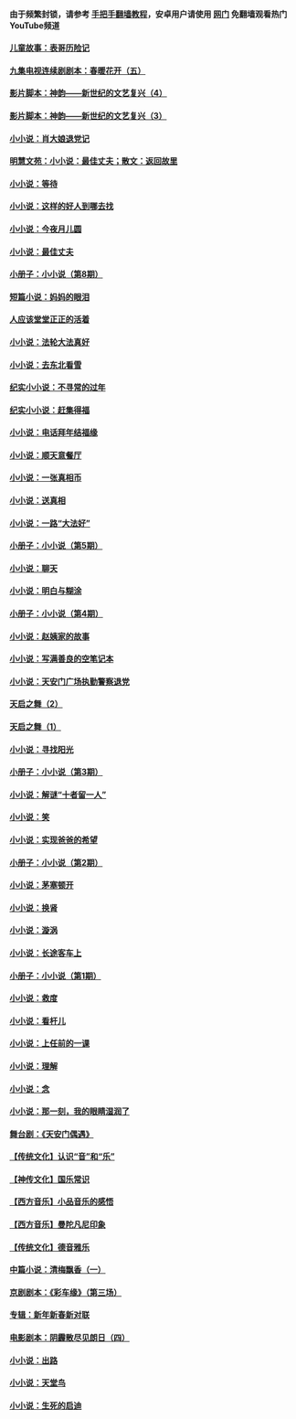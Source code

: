 #### 由于频繁封锁，请参考 [手把手翻墙教程](https://github.com/gfw-breaker/guides/wiki/)，安卓用户请使用 [网门](https://github.com/gfw-breaker/nogfw/blob/master/dl.md?t=07032100) 免翻墙观看热门YouTube频道 

#### [儿童故事：表哥历险记](../pages/328/383535.md?t=07032100) 

#### [九集电视连续剧剧本：春暖花开（五）](../pages/328/275919.md?t=07032100) 

#### [影片脚本：神韵——新世纪的文艺复兴（4）](../pages/328/266089.md?t=07032100) 

#### [影片脚本：神韵——新世纪的文艺复兴（3）](../pages/328/266087.md?t=07032100) 

#### [小小说：肖大娘退党记](../pages/328/239807.md?t=07032100) 

#### [明慧文苑：小小说：最佳丈夫；散文：返回故里](../pages/328/3439.md?t=07032100) 

#### [小小说：等待](../pages/328/223927.md?t=07032100) 

#### [小小说：这样的好人到哪去找](../pages/328/209396.md?t=07032100) 

#### [小小说：今夜月儿圆](../pages/328/193588.md?t=07032100) 

#### [小小说：最佳丈夫](../pages/328/190938.md?t=07032100) 

#### [小册子：小小说（第8期）](../pages/328/188202.md?t=07032100) 

#### [短篇小说：妈妈的眼泪](../pages/328/187712.md?t=07032100) 

#### [人应该堂堂正正的活着](../pages/328/182430.md?t=07032100) 

#### [小小说：法轮大法真好](../pages/328/174669.md?t=07032100) 

#### [小小说：去东北看雪](../pages/328/173882.md?t=07032100) 

#### [纪实小小说：不寻常的过年](../pages/328/173187.md?t=07032100) 

#### [纪实小小说：赶集得福](../pages/328/172652.md?t=07032100) 

#### [小小说：电话拜年结福缘](../pages/328/172533.md?t=07032100) 

#### [小小说：顺天意餐厅](../pages/328/170182.md?t=07032100) 

#### [小小说：一张真相币](../pages/328/169410.md?t=07032100) 

#### [小小说：送真相](../pages/328/166713.md?t=07032100) 

#### [小小说：一路“大法好”](../pages/328/162016.md?t=07032100) 

#### [小册子：小小说（第5期）](../pages/328/161131.md?t=07032100) 

#### [小小说：聊天](../pages/328/159640.md?t=07032100) 

#### [小小说：明白与糊涂](../pages/328/158101.md?t=07032100) 

#### [小册子：小小说（第4期）](../pages/328/158006.md?t=07032100) 

#### [小小说：赵姨家的故事](../pages/328/157843.md?t=07032100) 

#### [小小说：写满善良的空笔记本](../pages/328/157382.md?t=07032100) 

#### [小小说：天安门广场执勤警察退党](../pages/328/156982.md?t=07032100) 

#### [天启之舞（2）](../pages/328/153440.md?t=07032100) 

#### [天启之舞（1）](../pages/328/153439.md?t=07032100) 

#### [小小说：寻找阳光](../pages/328/153065.md?t=07032100) 

#### [小册子：小小说（第3期）](../pages/328/151715.md?t=07032100) 

#### [小小说：解谜“十者留一人”](../pages/328/148967.md?t=07032100) 

#### [小小说：笑](../pages/328/148905.md?t=07032100) 

#### [小小说：实现爸爸的希望](../pages/328/148096.md?t=07032100) 

#### [小册子：小小说（第2期）](../pages/328/147214.md?t=07032100) 

#### [小小说：茅塞顿开](../pages/328/147030.md?t=07032100) 

#### [小小说：换肾](../pages/328/146770.md?t=07032100) 

#### [小小说：漩涡](../pages/328/146683.md?t=07032100) 

#### [小小说：长途客车上](../pages/328/145076.md?t=07032100) 

#### [小册子：小小说（第1期）](../pages/328/143963.md?t=07032100) 

#### [小小说：救度](../pages/328/143927.md?t=07032100) 

#### [小小说：看杆儿](../pages/328/142137.md?t=07032100) 

#### [小小说：上任前的一课](../pages/328/140808.md?t=07032100) 

#### [小小说：理解](../pages/328/140476.md?t=07032100) 

#### [小小说：念](../pages/328/139513.md?t=07032100) 

#### [小小说：那一刻，我的眼睛湿润了](../pages/328/138476.md?t=07032100) 

#### [舞台剧：《天安门偶遇》](../pages/328/117155.md?t=07032100) 

#### [【传统文化】认识“音”和“乐”](../pages/328/108667.md?t=07032100) 

#### [【神传文化】国乐常识](../pages/328/104225.md?t=07032100) 

#### [【西方音乐】小品音乐的感悟](../pages/328/102924.md?t=07032100) 

#### [【西方音乐】曼陀凡尼印象](../pages/328/102922.md?t=07032100) 

#### [【传统文化】德音雅乐](../pages/328/102923.md?t=07032100) 

#### [中篇小说：清梅飘香（一）](../pages/328/101058.md?t=07032100) 

#### [京剧剧本：《彩车缘》（第三场）](../pages/328/96434.md?t=07032100) 

#### [专辑：新年新春新对联](../pages/328/94991.md?t=07032100) 

#### [电影剧本：阴霾散尽见朗日（四）](../pages/328/87081.md?t=07032100) 

#### [小小说：出路](../pages/328/84848.md?t=07032100) 

#### [小小说：天堂鸟](../pages/328/83084.md?t=07032100) 

#### [小小说：生死的启迪](../pages/328/70977.md?t=07032100) 

